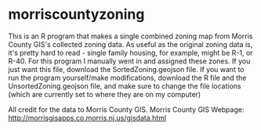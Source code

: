 # morriscountyzoning
This is an R program that makes a single combined zoning map from Morris County GIS's collected zoning data.
As useful as the original zoning data is, it's pretty hard to read - single family housing, for example, might be R-1, or R-40.
For this program I manually went in and assigned these zones. If you just want this file, download the SortedZoning.geojson file.
If you want to run the program yourself/make modifications, download the R file and the UnsortedZoning.geojson file, and make sure 
to change the file locations (which are currently set to where they are on my computer)

All credit for the data to Morris County GIS. Morris County GIS Webpage: http://morrisgisapps.co.morris.nj.us/gisdata.html
